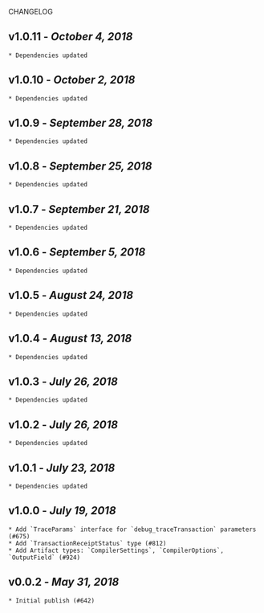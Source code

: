 <!--
changelogUtils.file is auto-generated using the monorepo-scripts package. Don't edit directly.
Edit the package's CHANGELOG.json file only.
-->

CHANGELOG

## v1.0.11 - _October 4, 2018_

    * Dependencies updated

## v1.0.10 - _October 2, 2018_

    * Dependencies updated

## v1.0.9 - _September 28, 2018_

    * Dependencies updated

## v1.0.8 - _September 25, 2018_

    * Dependencies updated

## v1.0.7 - _September 21, 2018_

    * Dependencies updated

## v1.0.6 - _September 5, 2018_

    * Dependencies updated

## v1.0.5 - _August 24, 2018_

    * Dependencies updated

## v1.0.4 - _August 13, 2018_

    * Dependencies updated

## v1.0.3 - _July 26, 2018_

    * Dependencies updated

## v1.0.2 - _July 26, 2018_

    * Dependencies updated

## v1.0.1 - _July 23, 2018_

    * Dependencies updated

## v1.0.0 - _July 19, 2018_

    * Add `TraceParams` interface for `debug_traceTransaction` parameters (#675)
    * Add `TransactionReceiptStatus` type (#812)
    * Add Artifact types: `CompilerSettings`, `CompilerOptions`, `OutputField` (#924)

## v0.0.2 - _May 31, 2018_

    * Initial publish (#642)
